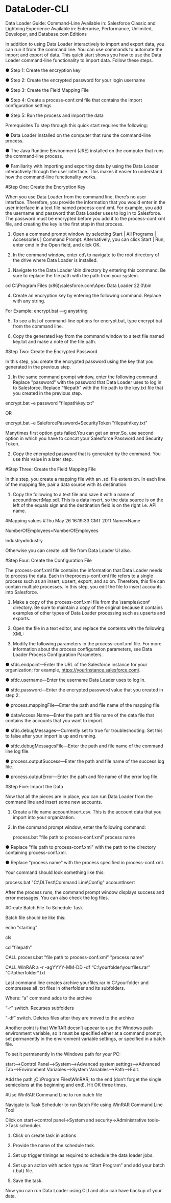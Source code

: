 # DataLoder-CLI
Data Loader Guide: Command-Line
Available in: Salesforce Classic and Lightning Experience
Available in: Enterprise, Performance, Unlimited, Developer, and Database.com Editions

In addition to using Data Loader interactively to import and export data, you can run it from the command line. You can use commands to automate the import and export of data.
This quick start shows you how to use the Data Loader command-line functionality to import data. Follow these steps.

●	Step 1: Create the encryption key

●	Step 2: Create the encrypted password for your login username

●	Step 3: Create the Field Mapping File

●	Step 4: Create a process-conf.xml file that contains the import configuration settings

●	Step 5: Run the process and import the data

Prerequisites
To step through this quick start requires the following:

●	Data Loader installed on the computer that runs the command-line process.

●	The Java Runtime Environment (JRE) installed on the computer that runs the command-line process.

●	Familiarity with importing and exporting data by using the Data Loader interactively through the user interface. This makes it easier to understand how the command-line functionality works.

#Step One: Create the Encryption Key

When you use Data Loader from the command line, there’s no user interface. Therefore, you provide the information that you would enter in the user interface in a text file named process-conf.xml. For example, you add the username and password that Data Loader uses to log in to Salesforce. The password must be encrypted before you add it to the process-conf.xml file, and creating the key is the first step in that process.

1.	Open a command prompt window by selecting Start | All Programs | Accessories | Command Prompt. Alternatively, you can click Start | Run, enter cmd in the Open field, and click OK.

2.	In the command window, enter cd\ to navigate to the root directory of the drive where Data Loader is installed.

3.	Navigate to the Data Loader \bin directory by entering this command. Be sure to replace the file path with the path from your system.

cd C:\Program Files (x86)\salesforce.com\Apex Data Loader 22.0\bin

4.	Create an encryption key by entering the following command. Replace <seedtext> with any string.

For Example: encrypt.bat —g anystring
 
5.	To see a list of command-line options for encrypt.bat, type encrypt.bat from the command line.

6.	Copy the generated key from the command window to a text file named key.txt and make a note of the file path.

#Step Two: Create the Encrypted Password

In this step, you create the encrypted password using the key that you generated in the previous step.

1.	In the same command prompt window, enter the following command. Replace "password" with the password that Data Loader uses to log in to Salesforce. Replace "filepath" with the file path to the key.txt file that you created in the previous step.  

encrypt.bat –e password "filepath\key.txt"

OR

encrypt.bat –e SaleforcePassword+SecurityToken "filepath\key.txt"

Manytimes first option gets failed.You can get an error.So, use second option in which you have to concat your Salesforce Password and Security Token.
 
2.	Copy the encrypted password that is generated by the command. You use this value in a later step.

#Step Three: Create the Field Mapping File

In this step, you create a mapping file with an .sdl file extension. In each line of the mapping file, pair a data source with its destination.

1.	Copy the following to a text file and save it with a name of accountInsertMap.sdl. This is a data insert, so the data source is on the left of the equals sign and the destination field is on the right i.e. API name.

#Mapping values
#Thu May 26 16:19:33 GMT 2011
Name=Name

NumberOfEmployees=NumberOfEmployees

Industry=Industry


Otherwise you can create .sdl file from Data Loader UI also.

#Step Four: Create the Configuration File

The process-conf.xml file contains the information that Data Loader needs to process the data. Each <bean> in theprocess-conf.xml file refers to a single process such as an insert, upsert, export, and so on. Therefore, this file can contain multiple processes. In this step, you edit the file to insert accounts into Salesforce.

1.	Make a copy of the process-conf.xml file from the \samples\conf directory. Be sure to maintain a copy of the original because it contains examples of other types of Data Loader processing such as upserts and exports.

2.	Open the file in a text editor, and replace the contents with the following XML:

3.	Modify the following parameters in the process-conf.xml file. For more information about the process configuration parameters, see Data Loader Process Configuration Parameters.

●	sfdc.endpoint—Enter the URL of the Salesforce instance for your organization; for example, https://yourInstance.salesforce.com/.

●	sfdc.username—Enter the username Data Loader uses to log in.

●	sfdc.password—Enter the encrypted password value that you created in step 2.

●	process.mappingFile—Enter the path and file name of the mapping file.

●	dataAccess.Name—Enter the path and file name of the data file that contains the accounts that you want to import.

●	sfdc.debugMessages—Currently set to true for troubleshooting. Set this to false after your import is up and running.

●	sfdc.debugMessagesFile—Enter the path and file name of the command line log file.

●	process.outputSuccess—Enter the path and file name of the success log file.

●	process.outputError—Enter the path and file name of the error log file.

#Step Five: Import the Data

Now that all the pieces are in place, you can run Data Loader from the command line and insert some new accounts.
1.	Create a file name accountInsert.csv. This is the account data that you import into your organization.
2.	In the command prompt window, enter the following command:

 	process.bat "file path to process-conf.xml" process name
 
●	Replace "file path to process-conf.xml" with the path to the directory containing process-conf.xml.
 
●	Replace "process name" with the process specified in process-conf.xml.
 
Your command should look something like this:

process.bat "C:\DLTest\Command Line\Config" accountInsert

After the process runs, the command prompt window displays success and error messages. You can also check the log files.

#Create Batch File To Schedule Task

Batch file should be like this:

echo "starting"

cls

cd "filepath"

CALL process.bat "file path to process-conf.xml" "process name"

CALL WinRAR a -r -agYYYY-MM-DD -df “C:\yourfolder\yourfiles.rar” “C:\otherfolder\*.txt

Last command line creates archive yourfiles.rar in C:\yourfolder and compresses all .txt files in otherfolder and its subfolders.

Where: 
“a” command adds to the archive

“-r”  switch. Recurses subfolders

“-df” switch. Deletes files after they are moved to the archive

Another point is that WinRAR doesn’t appear to use the Windows path environment variable, so it must be specified either at a command prompt, set permanently in the environment variable settings, or specified in a batch file.

To set it permanently in the Windows path for your PC:

start–>Control Panel–>System–>Advanced system settings–>Advanced Tab–>Environment Variables–>System Variables–>Path–>Edit.

Add the path ;C:\Program Files\WinRAR; to the end (don’t forget the single semicolons at the beginning and end). Hit OK three times.

#Use WinRAR Command Line to run batch file

Navigate to Task Scheduler to run Batch File using WinRAR Command Line Tool

Click on start->control panel->System and security->Administrative tools->Task scheduler.

1)	Click on create task in actions

2)	Provide the name of the schedule task.

3)	Set up trigger timings as required to schedule the data loader jobs.

4)	Set up an action with action type as “Start Program” and add your batch (.bat) file.

5)	Save the task.

Now you can run Data Loader  using CLI and also can have backup of your data.
